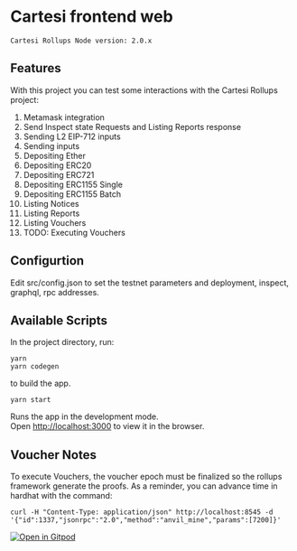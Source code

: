 # Cartesi frontend web

```
Cartesi Rollups Node version: 2.0.x
```

## Features

With this project you can test some interactions with the Cartesi Rollups project:

1. Metamask integration
2. Send Inspect state Requests and Listing Reports response
3. Sending L2 EIP-712 inputs
4. Sending inputs
5. Depositing Ether
6. Depositing ERC20
7. Depositing ERC721
8. Depositing ERC1155 Single
9. Depositing ERC1155 Batch
10. Listing Notices
11. Listing Reports
12. Listing Vouchers
13. TODO: Executing Vouchers

## Configurtion

Edit src/config.json to set the testnet parameters and deployment, inspect, graphql, rpc addresses.

## Available Scripts

In the project directory, run:

```shell
yarn
yarn codegen
```

to build the app.

```shell
yarn start
```

Runs the app in the development mode.\
Open [http://localhost:3000](http://localhost:3000) to view it in the browser.

## Voucher Notes

To execute Vouchers, the voucher epoch must be finalized so the rollups framework generate the proofs.
As a reminder, you can advance time in hardhat with the command:

```shell
curl -H "Content-Type: application/json" http://localhost:8545 -d '{"id":1337,"jsonrpc":"2.0","method":"anvil_mine","params":[7200]}' 
```

[![Open in Gitpod](https://gitpod.io/button/open-in-gitpod.svg)](https://gitpod.io/#https://github.com/lynoferraz/frontend-web-cartesi)

